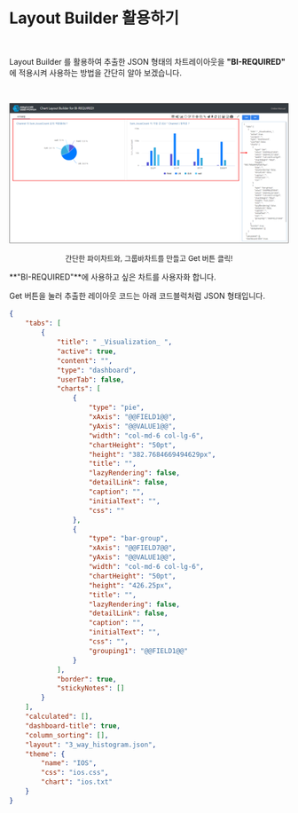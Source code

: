 
# Layout Builder 활용하기

<br>

Layout Builder 를 활용하여 추출한 JSON 형태의 차트레이아웃을 **"BI-REQUIRED"** 에 적용시켜 사용하는 방법을 간단히 알아 보겠습니다.

<br> 

![image-20230414150227136](images/file3/image-20230414150227136.png)
<p align="center"><font size="2m">간단한 파이차트와, 그룹바차트를 만들고 Get 버튼 클릭!</font></p>

**"BI-REQUIRED"**에 사용하고 싶은 차트를 사용자화 합니다.

Get 버튼을 눌러 추출한 레이아웃 코드는 아래 코드블럭처럼 JSON 형태입니다.

``` json
{
    "tabs": [
        {
            "title": " _Visualization_ ",
            "active": true,
            "content": "",
            "type": "dashboard",
            "userTab": false,
            "charts": [
                {
                    "type": "pie",
                    "xAxis": "@@FIELD1@@",
                    "yAxis": "@@VALUE1@@",
                    "width": "col-md-6 col-lg-6",
                    "chartHeight": "50pt",
                    "height": "382.7684669494629px",
                    "title": "",
                    "lazyRendering": false,
                    "detailLink": false,
                    "caption": "",
                    "initialText": "",
                    "css": ""
                },
                {
                    "type": "bar-group",
                    "xAxis": "@@FIELD7@@",
                    "yAxis": "@@VALUE1@@",
                    "width": "col-md-6 col-lg-6",
                    "chartHeight": "50pt",
                    "height": "426.25px",
                    "title": "",
                    "lazyRendering": false,
                    "detailLink": false,
                    "caption": "",
                    "initialText": "",
                    "css": "",
                    "grouping1": "@@FIELD1@@"
                }
            ],
            "border": true,
            "stickyNotes": []
        }
    ],
    "calculated": [],
    "dashboard-title": true,
    "column_sorting": [],
    "layout": "3_way_histogram.json",
    "theme": {
        "name": "IOS",
        "css": "ios.css",
        "chart": "ios.txt"
    }
}
```

